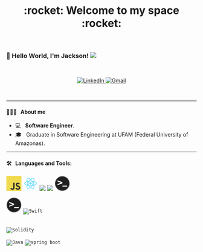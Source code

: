 <h1 align="center">
  :rocket: Welcome to my space :rocket:
</h1>

</br>

### 👋 Hello World, I'm Jackson!  <img src="https://github.com/TheDudeThatCode/TheDudeThatCode/blob/master/Assets/Earth.gif" width="24px">

</br>

<p align="center">
    <a target="_blank" href="https://www.linkedin.com/in/mmjck/">
        <img alt="LinkedIn" src="https://img.shields.io/badge/LinkedIn-Jackson%20Matheus-blue?style=flat-square&logo=linkedin">  
    </a>
    <a target="_blank" href="mailto:msantos@icompufam.edu.br">
        <img alt="Gmail"  src="https://img.shields.io/badge/Email-msantos@icomp.ufam.edu.br-red?style=flat-square&logo=gmail">
    </a>

  
  
</p>
</br>

---

#### 👨🏻‍💻 &nbsp; About me

- :computer: &nbsp; **Software Engineer**.
- 🎓 &nbsp; Graduate in Software Engineering at UFAM (Federal University of Amazonas).

---

#### 🛠 &nbsp; Languages and Tools:
<code><img height="40" src="https://raw.githubusercontent.com/github/explore/80688e429a7d4ef2fca1e82350fe8e3517d3494d/topics/javascript/javascript.png"></code>
<code><img height="40" src="https://raw.githubusercontent.com/github/explore/80688e429a7d4ef2fca1e82350fe8e3517d3494d/topics/react/react.png"></code>
<code><a href="https://nodejs.org/en/" target="_blank"><img height="40" src="https://www.vectorlogo.zone/logos/nodejs/nodejs-horizontal.svg"></a></code>
<code><a href="https://flutter.dev" ><img height="40" src="https://www.vectorlogo.zone/logos/flutterio/flutterio-ar21.svg"></a></code>
<code><img height="40" src="https://raw.githubusercontent.com/github/explore/80688e429a7d4ef2fca1e82350fe8e3517d3494d/topics/terminal/terminal.png"></code>

<code><img height="40" src="https://raw.githubusercontent.com/github/explore/80688e429a7d4ef2fca1e82350fe8e3517d3494d/topics/terminal/terminal.png"></code>
<code><img src="https://www.vectorlogo.zone/logos/swift/swift-icon.svg" alt="Swift" height="40" /> </code>

<code> <img src="https://docs.soliditylang.org/en/latest/_images/solidity_logo.svg" alt="Solidity" height="40" /></code>


<code><img  height="100" alt="Java"  src="https://1000logos.net/wp-content/uploads/2020/09/Java-Logo.png"></code>
<code><img  height="100" alt="spring boot"  src="https://upload.wikimedia.org/wikipedia/commons/thumb/4/44/Spring_Framework_Logo_2018.svg/1200px-Spring_Framework_Logo_2018.svg.png"></code>





